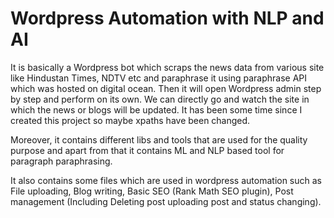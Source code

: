 # Wordpress Automation with NLP and AI
It is basically a Wordpress bot which scraps the news data from various site like Hindustan Times, NDTV etc and paraphrase it using paraphrase API which was hosted on digital ocean. Then it will open Wordpress admin step by step and perform on its own. We can directly go and watch the site in which the news or blogs will be updated. It has been some time since I created this project so maybe xpaths have been changed. 

Moreover, it contains different libs and tools that are used for the quality purpose and apart from that it contains ML and NLP based tool for paragraph paraphrasing.

It also contains some files which are used in wordpress automation such as File uploading, Blog writing, Basic SEO (Rank Math SEO plugin), Post management (Including Deleting post uploading post and status changing).
